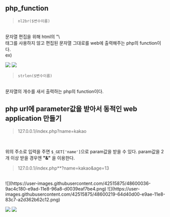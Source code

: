 ## php_function
> ```nl2br($변수이름)```
<br>
문자열 편집을 위해 html의 "\<br>태그를 사용하지 않고 편집된 문자열 그대로를 web에 출력해주는 php의 function이다.<br>
ex)<br>

![](https://user-images.githubusercontent.com/42515875/48600037-9bf5ee80-e9ad-11e8-932f-9d2fd4d06529.png)
![](https://user-images.githubusercontent.com/42515875/48600215-630a4980-e9ae-11e8-8a26-046e9b8a6dc9.png)

>```strlen($변수이름)```
<br>
문자열의 개수를 새서 출력하는 php의 function이다.<br>

## php url에 parameter값을 받아서 동적인 web application 만들기

> 127.0.0.1/index.php?name=kakao
<br>

위의 주소로 입력을 주면 ```$_GET['name']```으로 param값을 받을 수 있다.
param값을 2개 이상 받을 경우엔 **"&"** 을 이용한다.
<br>
> 127.0.0.1/index.php**?name=kakao&age=13
<br>
![](https://user-images.githubusercontent.com/42515875/48600036-9ac4c180-e9ad-11e8-96a8-d0039eaf7be4.png)
![](https://user-images.githubusercontent.com/42515875/48600219-64d40d00-e9ae-11e8-83c7-a2d362b62c12.png)

![](https://user-images.githubusercontent.com/42515875/48600034-98fafe00-e9ad-11e8-9f84-c85a504f65f2.png)
![](https://user-images.githubusercontent.com/42515875/48600214-61d91c80-e9ae-11e8-8670-749127a6ccc4.png)



